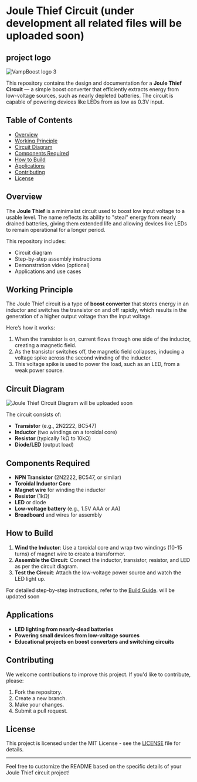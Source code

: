 # Joule Thief Circuit (under development all related files will be uploaded soon)


## project logo
![VampBoost logo 3](https://github.com/user-attachments/assets/cd8e1e07-b31b-4030-95eb-0dcdad44d663)


This repository contains the design and documentation for a **Joule Thief Circuit** — a simple boost converter that efficiently extracts energy from low-voltage sources, such as nearly depleted batteries. The circuit is capable of powering devices like LEDs from as low as 0.3V input.

## Table of Contents
- [Overview](#overview)
- [Working Principle](#working-principle)
- [Circuit Diagram](#circuit-diagram)
- [Components Required](#components-required)
- [How to Build](#how-to-build)
- [Applications](#applications)
- [Contributing](#contributing)
- [License](#license)

## Overview

The **Joule Thief** is a minimalist circuit used to boost low input voltage to a usable level. The name reflects its ability to "steal" energy from nearly drained batteries, giving them extended life and allowing devices like LEDs to remain operational for a longer period.

This repository includes:
- Circuit diagram
- Step-by-step assembly instructions
- Demonstration video (optional)
- Applications and use cases

## Working Principle

The Joule Thief circuit is a type of **boost converter** that stores energy in an inductor and switches the transistor on and off rapidly, which results in the generation of a higher output voltage than the input voltage.

Here’s how it works:
1. When the transistor is on, current flows through one side of the inductor, creating a magnetic field.
2. As the transistor switches off, the magnetic field collapses, inducing a voltage spike across the second winding of the inductor.
3. This voltage spike is used to power the load, such as an LED, from a weak power source.

## Circuit Diagram

![Joule Thief Circuit Diagram](link-to-circuit-diagram)   will be uploaded soon

The circuit consists of:
- **Transistor** (e.g., 2N2222, BC547)
- **Inductor** (two windings on a toroidal core)
- **Resistor** (typically 1kΩ to 10kΩ)
- **Diode/LED** (output load)

## Components Required

- **NPN Transistor** (2N2222, BC547, or similar)
- **Toroidal Inductor Core**
- **Magnet wire** for winding the inductor
- **Resistor** (1kΩ)
- **LED** or diode
- **Low-voltage battery** (e.g., 1.5V AAA or AA)
- **Breadboard** and wires for assembly

## How to Build

1. **Wind the Inductor**: Use a toroidal core and wrap two windings (10-15 turns) of magnet wire to create a transformer.
2. **Assemble the Circuit**: Connect the inductor, transistor, resistor, and LED as per the circuit diagram.
3. **Test the Circuit**: Attach the low-voltage power source and watch the LED light up.

For detailed step-by-step instructions, refer to the [Build Guide](link-to-detailed-guide). will be updated soon

## Applications

- **LED lighting from nearly-dead batteries**
- **Powering small devices from low-voltage sources**
- **Educational projects on boost converters and switching circuits**

## Contributing

We welcome contributions to improve this project. If you'd like to contribute, please:
1. Fork the repository.
2. Create a new branch.
3. Make your changes.
4. Submit a pull request.

## License

This project is licensed under the MIT License - see the [LICENSE](LICENSE) file for details.

---

Feel free to customize the README based on the specific details of your Joule Thief circuit project!

